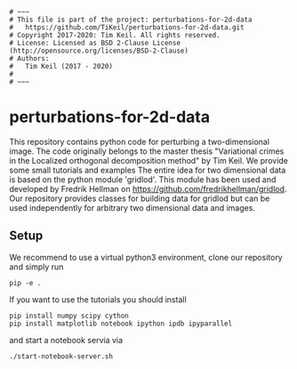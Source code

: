 ```
# ~~~
# This file is part of the project: perturbations-for-2d-data
#   https://github.com/TiKeil/perturbations-for-2d-data.git
# Copyright 2017-2020: Tim Keil. All rights reserved.
# License: Licensed as BSD 2-Clause License (http://opensource.org/licenses/BSD-2-Clause)
# Authors:
#   Tim Keil (2017 - 2020)
#
# ~~~
```

# perturbations-for-2d-data
This repository contains python code for perturbing a two-dimensional image. The code originally belongs to the master thesis "Variational crimes in the Localized orthogonal decomposition method" by Tim Keil. 
We provide some small tutorials and examples 
The entire idea for two dimensional data is based on the python module 'gridlod'. This module has been used and developed by Fredrik Hellman on https://github.com/fredrikhellman/gridlod. Our repository provides classes for building data for gridlod but can be used independently for arbitrary two dimensional data and images. 

## Setup

We recommend to use a virtual python3 environment, clone our repository and simply run

```
pip -e . 
```

If you want to use the tutorials you should install 

```
pip install numpy scipy cython 
pip install matplotlib notebook ipython ipdb ipyparallel
```

and start a notebook servia via

```
./start-notebook-server.sh
```
